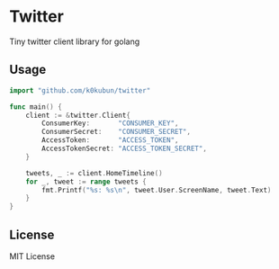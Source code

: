 # Twitter

Tiny twitter client library for golang

## Usage

```go
import "github.com/k0kubun/twitter"

func main() {
	client := &twitter.Client{
		ConsumerKey:       "CONSUMER_KEY",
		ConsumerSecret:    "CONSUMER_SECRET",
		AccessToken:       "ACCESS_TOKEN",
		AccessTokenSecret: "ACCESS_TOKEN_SECRET",
	}

	tweets, _ := client.HomeTimeline()
	for _, tweet := range tweets {
		fmt.Printf("%s: %s\n", tweet.User.ScreenName, tweet.Text)
	}
}
```

## License

MIT License
